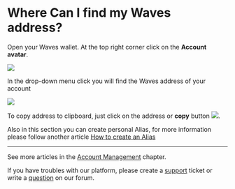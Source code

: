 # Where Can I find my Waves address?

Open your Waves wallet. At the top right corner click on the **Account avatar**.

![](/_assets/waves_address_01.png)

In the drop-down menu click you will find the Waves address of your account

![](/_assets/waves_address_02.png)

To copy address to clipboard, just click on the address or **сopy** button ![](/_assets/waves_address_03.png).

Also in this section you can create personal Alias, for more information please follow another article [How to create an Alias](/waves-client/account-management/creating-an-alias.md)

___

See more articles in the [Account Management](/waves-client/account-management.md) chapter.

If you have troubles with our platform, please create a [support](https://support.wavesplatform.com/) ticket or write a [question](https://forum.wavesplatform.com/) on our forum.
